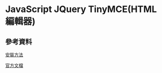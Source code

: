 # JavaScript JQuery TinyMCE(HTML編輯器)

## 參考資料

[安裝方法](https://www.tiny.cloud/docs/general-configuration-guide/advanced-install/)

[官方文檔](https://www.tiny.cloud/docs/)